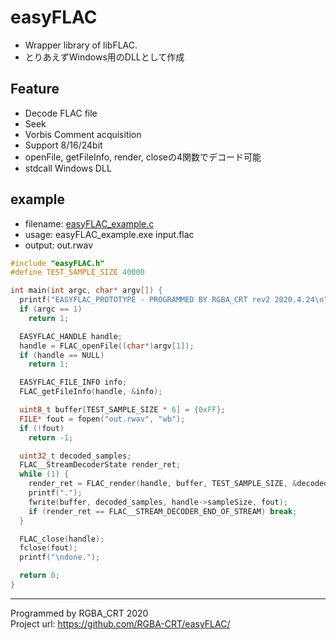 # easyFLAC
+ Wrapper library of libFLAC.
+ とりあえずWindows用のDLLとして作成

## Feature
+ Decode FLAC file
+ Seek
+ Vorbis Comment acquisition
+ Support 8/16/24bit
+ openFile, getFileInfo, render, closeの4関数でデコード可能
+ stdcall Windows DLL

## example
+ filename: [easyFLAC_example.c](easyFLAC_example.c)
+ usage: easyFLAC_example.exe input.flac
+ output: out.rwav
```c
#include "easyFLAC.h"
#define TEST_SAMPLE_SIZE 40000

int main(int argc, char* argv[]) {
  printf("EASYFLAC_PROTOTYPE - PROGRAMMED BY RGBA_CRT rev2 2020.4.24\n");
  if (argc == 1)
    return 1;

  EASYFLAC_HANDLE handle;
  handle = FLAC_openFile((char*)argv[1]);
  if (handle == NULL)
    return 1;

  EASYFLAC_FILE_INFO info;
  FLAC_getFileInfo(handle, &info);

  uint8_t buffer[TEST_SAMPLE_SIZE * 6] = {0xFF};
  FILE* fout = fopen("out.rwav", "wb");
  if (!fout) 
    return -1;

  uint32_t decoded_samples;
  FLAC__StreamDecoderState render_ret;
  while (1) {
    render_ret = FLAC_render(handle, buffer, TEST_SAMPLE_SIZE, &decoded_samples);
    printf(".");
    fwrite(buffer, decoded_samples, handle->sampleSize, fout);
    if (render_ret == FLAC__STREAM_DECODER_END_OF_STREAM) break;
  }

  FLAC_close(handle);
  fclose(fout);
  printf("\ndone.");

  return 0;
}
``` 

---
Programmed by RGBA_CRT 2020  
Project url: https://github.com/RGBA-CRT/easyFLAC/
